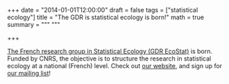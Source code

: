 +++
date = "2014-01-01T12:00:00"
draft = false
tags = ["statistical ecology"]
title = "The GDR is statistical ecology is born!"
math = true
summary = """
"""

+++
 
<a href="https://sites.google.com/site/gdrecostat/" target="_blank">The French 
research group in Statistical Ecology (GDR EcoStat)</a> is born. Funded by CNRS, the objective 
is to structure the research in statistical ecology at a national (French) level. Check 
out <a href="https://sites.google.com/site/gdrecostat/" target="_blank">our website</a>, 
and sign up for <a href="https://listes.services.cnrs.fr/wws/info/ecostat" target="_blank">our 
mailing list</a>!